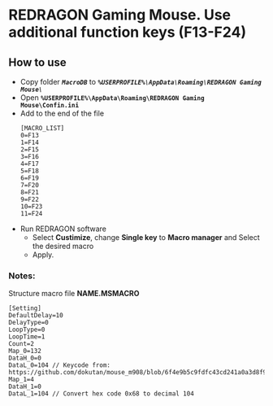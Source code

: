 # REDRAGON Gaming Mouse. Use additional function keys (F13-F24)

## How to use

+ Copy folder ***`MacroDB`*** to ***`%USERPROFILE%\AppData\Roaming\REDRAGON Gaming Mouse\`***
+ Open **`%USERPROFILE%\AppData\Roaming\REDRAGON Gaming Mouse\Confin.ini`**
+ Add to the end of the file
  ```
  [MACRO_LIST]
  0=F13
  1=F14
  2=F15
  3=F16
  4=F17
  5=F18
  6=F19
  7=F20
  8=F21
  9=F22
  10=F23
  11=F24

  ```
+ Run REDRAGON software
  + Select **Custimize**, change **Single key** to **Macro manager** and Select the desired macro
  + Apply.

### Notes:
  Structure macro file **NAME.MSMACRO**
  ```
[Setting]
DefaultDelay=10
DelayType=0
LoopType=0
LoopTime=1
Count=2
Map_0=132
DataH_0=0
DataL_0=104 // Keycode from: https://github.com/dokutan/mouse_m908/blob/6f4e9b5c9fdfc43cd241a0a3d8f9e1736a9588bf/include/data.cpp#L225
Map_1=4
DataH_1=0
DataL_1=104 // Convert hex code 0x68 to decimal 104
```
